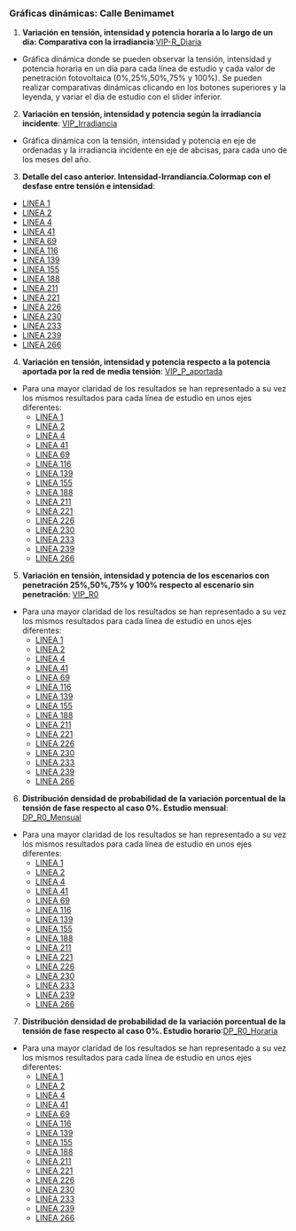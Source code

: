 ### Gráficas dinámicas: Calle Benimamet

1. **Variación en tensión, intensidad y potencia horaria a lo largo de un día: Comparativa con la irradiancia**:[VIP-R_Diaria](https://juliauru.github.io/D.Benimamet/Curva_diaria_1.html)
* Gráfica dinámica donde se pueden observar la tensión, intensidad y potencia horaria en un día para cada línea de estudio y cada valor de penetración fotovoltaica (0%,25%,50%,75% y 100%). Se pueden realizar comparativas dinámicas clicando en los botones superiores y la leyenda, y variar el día de estudio con el slider inferior.
2. **Variación en tensión, intensidad y potencia según la irradiancia incidente**: [VIP_Irradiancia](https://juliauru.github.io/D.Benimamet/VIP_anual_TY_2.html)
* Gráfica dinámica con la tensión, intensidad y potencia en eje de ordenadas y la irradiancia incidente en eje de abcisas, para cada uno de los meses del año.
3. **Detalle del caso anterior. Intensidad-Irrandiancia.Colormap con el desfase entre tensión e intensidad**:
  * [LINEA 1](https://juliauru.github.io/D.Benimamet/Iangle_9/Ia_line1.html)
  * [LINEA 2](https://juliauru.github.io/D.Benimamet/Iangle_9/Ia_line2.html)
  * [LINEA 4](https://juliauru.github.io/D.Benimamet/Iangle_9/Ia_line4.html)
  * [LINEA 41](https://juliauru.github.io/D.Benimamet/Iangle_9/Ia_line41.html)
  * [LINEA 69](https://juliauru.github.io/D.Benimamet/Iangle_9/Ia_line69.html)
  * [LINEA 116](https://juliauru.github.io/D.Benimamet/Iangle_9/Ia_line116.html)
  * [LINEA 139](https://juliauru.github.io/D.Benimamet/Iangle_9/Ia_line139.html)
  * [LINEA 155](https://juliauru.github.io/D.Benimamet/Iangle_9/Ia_line155.html)
  * [LINEA 188](https://juliauru.github.io/D.Benimamet/Iangle_9/Ia_line188.html)
  * [LINEA 211](https://juliauru.github.io/D.Benimamet/Iangle_9/Ia_line211.html)
  * [LINEA 221](https://juliauru.github.io/D.Benimamet/Iangle_9/Ia_line221.html)
  * [LINEA 226](https://juliauru.github.io/D.Benimamet/Iangle_9/Ia_line226.html)
  * [LINEA 230](https://juliauru.github.io/D.Benimamet/Iangle_9/Ia_line230.html)
  * [LINEA 233](https://juliauru.github.io/D.Benimamet/Iangle_9/Ia_line233.html)
  * [LINEA 239](https://juliauru.github.io/D.Benimamet/Iangle_9/Ia_line239.html)
  * [LINEA 266](https://juliauru.github.io/D.Benimamet/Iangle_9/Ia_line266.html)
4. **Variación en tensión, intensidad y potencia respecto a la potencia aportada por la red de media tensión**: [VIP_P_aportada](https://juliauru.github.io/D.Benimamet/VIP_anual_CG_4.html)

* Para una mayor claridad de los resultados se han representado a su vez los mismos resultados para cada línea de estudio en unos ejes diferentes:
  * [LINEA 1](https://juliauru.github.io/D.Benimamet/R_Autoconsumo_4/CG_line1.html)
  * [LINEA 2](https://juliauru.github.io/D.Benimamet/R_Autoconsumo_4/CG_line2.html)
  * [LINEA 4](https://juliauru.github.io/D.Benimamet/R_Autoconsumo_4/CG_line4.html)
  * [LINEA 41](https://juliauru.github.io/D.Benimamet/R_Autoconsumo_4/CG_line41.html)
  * [LINEA 69](https://juliauru.github.io/D.Benimamet/R_Autoconsumo_4/CG_line69.html)
  * [LINEA 116](https://juliauru.github.io/D.Benimamet/R_Autoconsumo_4/CG_line116.html)
  * [LINEA 139](https://juliauru.github.io/D.Benimamet/R_Autoconsumo_4/CG_line139.html)
  * [LINEA 155](https://juliauru.github.io/D.Benimamet/R_Autoconsumo_4/CG_line155.html)
  * [LINEA 188](https://juliauru.github.io/D.Benimamet/R_Autoconsumo_4/CG_line188.html)
  * [LINEA 211](https://juliauru.github.io/D.Benimamet/R_Autoconsumo_4/CG_line211.html)
  * [LINEA 221](https://juliauru.github.io/D.Benimamet/R_Autoconsumo_4/CG_line221.html)
  * [LINEA 226](https://juliauru.github.io/D.Benimamet/R_Autoconsumo_4/CG_line226.html)
  * [LINEA 230](https://juliauru.github.io/D.Benimamet/R_Autoconsumo_4/CG_line230.html)
  * [LINEA 233](https://juliauru.github.io/D.Benimamet/R_Autoconsumo_4/CG_line233.html)
  * [LINEA 239](https://juliauru.github.io/D.Benimamet/R_Autoconsumo_4/CG_line239.html)
  * [LINEA 266](https://juliauru.github.io/D.Benimamet/R_Autoconsumo_4/CG_line266.html)
  
5. **Variación en tensión, intensidad y potencia de los escenarios con penetración 25%,50%,75% y 100% respecto al escenario sin penetración**: [VIP_R0](https://juliauru.github.io/D.Benimamet/VIP_anual_R_0_5.html)
* Para una mayor claridad de los resultados se han representado a su vez los mismos resultados para cada línea de estudio en unos ejes diferentes:
  * [LINEA 1](https://juliauru.github.io/D.Benimamet/R0_5/R0_line1.html)
  * [LINEA 2](https://juliauru.github.io/D.Benimamet/R0_5/R0_line2.html)
  * [LINEA 4](https://juliauru.github.io/D.Benimamet/R0_5/R0_line4.html)
  * [LINEA 41](https://juliauru.github.io/D.Benimamet/R0_5/R0_line41.html)
  * [LINEA 69](https://juliauru.github.io/D.Benimamet/R0_5/R0_line69.html)
  * [LINEA 116](https://juliauru.github.io/D.Benimamet/R0_5/R0_line116.html)
  * [LINEA 139](https://juliauru.github.io/D.Benimamet/R0_5/R0_line139.html)
  * [LINEA 155](https://juliauru.github.io/D.Benimamet/R0_5/R0_line155.html)
  * [LINEA 188](https://juliauru.github.io/D.Benimamet/R0_5/R0_line188.html)
  * [LINEA 211](https://juliauru.github.io/D.Benimamet/R0_5/R0_line211.html)
  * [LINEA 221](https://juliauru.github.io/D.Benimamet/R0_5/R0_line221.html)
  * [LINEA 226](https://juliauru.github.io/D.Benimamet/R0_5/R0_line226.html)
  * [LINEA 230](https://juliauru.github.io/D.Benimamet/R0_5/R0_line230.html)
  * [LINEA 233](https://juliauru.github.io/D.Benimamet/R0_5/R0_line233.html)
  * [LINEA 239](https://juliauru.github.io/D.Benimamet/R0_5/R0_line239.html)
  * [LINEA 266](https://juliauru.github.io/D.Benimamet/R0_5/R0_line266.html)
  
6. **Distribución densidad de probabilidad de la variación porcentual de la tensión de fase respecto al caso 0%. Estudio mensual**: [DP_R0_Mensual](https://juliauru.github.io/D.Benimamet/R0_VIP_6.html)
* Para una mayor claridad de los resultados se han representado a su vez los mismos resultados para cada línea de estudio en unos ejes diferentes:
  * [LINEA 1](https://juliauru.github.io/D.Benimamet/R0_VIP_6/R0_line1.html)
  * [LINEA 2](https://juliauru.github.io/D.Benimamet/R0_VIP_6/R0_line2.html)
  * [LINEA 4](https://juliauru.github.io/D.Benimamet/R0_VIP_6/R0_line4.html)
  * [LINEA 41](https://juliauru.github.io/D.Benimamet/R0_VIP_6/R0_line41.html)
  * [LINEA 69](https://juliauru.github.io/D.Benimamet/R0_VIP_6/R0_line69.html)
  * [LINEA 116](https://juliauru.github.io/D.Benimamet/R0_VIP_6/R0_line116.html)
  * [LINEA 139](https://juliauru.github.io/D.Benimamet/R0_VIP_6/R0_line139.html)
  * [LINEA 155](https://juliauru.github.io/D.Benimamet/R0_VIP_6/R0_line155.html)
  * [LINEA 188](https://juliauru.github.io/D.Benimamet/R0_VIP_6/R0_line188.html)
  * [LINEA 211](https://juliauru.github.io/D.Benimamet/R0_VIP_6/R0_line211.html)
  * [LINEA 221](https://juliauru.github.io/D.Benimamet/R0_VIP_6/R0_line221.html)
  * [LINEA 226](https://juliauru.github.io/D.Benimamet/R0_VIP_6/R0_line226.html)
  * [LINEA 230](https://juliauru.github.io/D.Benimamet/R0_VIP_6/R0_line230.html)
  * [LINEA 233](https://juliauru.github.io/D.Benimamet/R0_VIP_6/R0_line233.html)
  * [LINEA 239](https://juliauru.github.io/D.Benimamet/R0_VIP_6/R0_line239.html)
  * [LINEA 266](https://juliauru.github.io/D.Benimamet/R0_VIP_6/R0_line266.html)
  
 7. **Distribución densidad de probabilidad de la variación porcentual de la tensión de fase respecto al caso 0%. Estudio horario**:[DP_R0_Horaria](https://juliauru.github.io/D.Benimamet/R0_VIP_h_8.html) 
* Para una mayor claridad de los resultados se han representado a su vez los mismos resultados para cada línea de estudio en unos ejes diferentes:
  * [LINEA 1](https://juliauru.github.io/D.Benimamet/R0_VIP_h_8/R0_h_line1.html)
  * [LINEA 2](https://juliauru.github.io/D.Benimamet/R0_VIP_h_8/R0_h_line2.html)
  * [LINEA 4](https://juliauru.github.io/D.Benimamet/R0_VIP_h_8/R0_h_line4.html)
  * [LINEA 41](https://juliauru.github.io/D.Benimamet/R0_VIP_h_8/R0_h_line41.html)
  * [LINEA 69](https://juliauru.github.io/D.Benimamet/R0_VIP_h_8/R0_h_line69.html)
  * [LINEA 116](https://juliauru.github.io/D.Benimamet/R0_VIP_h_8/R0_h_line116.html)
  * [LINEA 139](https://juliauru.github.io/D.Benimamet/R0_VIP_h_8/R0_h_line139.html)
  * [LINEA 155](https://juliauru.github.io/D.Benimamet/R0_VIP_h_8/R0_h_line155.html)
  * [LINEA 188](https://juliauru.github.io/D.Benimamet/R0_VIP_h_8/R0_h_line188.html)
  * [LINEA 211](https://juliauru.github.io/D.Benimamet/R0_VIP_h_8/R0_h_line211.html)
  * [LINEA 221](https://juliauru.github.io/D.Benimamet/R0_VIP_h_8/R0_h_line221.html)
  * [LINEA 226](https://juliauru.github.io/D.Benimamet/R0_VIP_h_8/R0_h_line226.html)
  * [LINEA 230](https://juliauru.github.io/D.Benimamet/R0_VIP_h_8/R0_h_line230.html)
  * [LINEA 233](https://juliauru.github.io/D.Benimamet/R0_VIP_h_8/R0_h_line233.html)
  * [LINEA 239](https://juliauru.github.io/D.Benimamet/R0_VIP_h_8/R0_h_line239.html)
  * [LINEA 266](https://juliauru.github.io/D.Benimamet/R0_VIP_h_8/R0_h_line266.html) 
